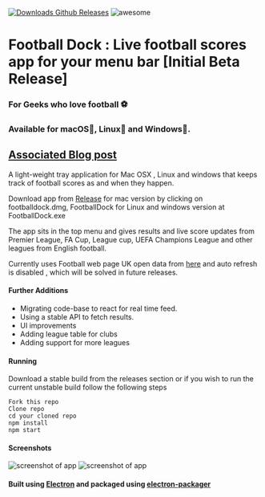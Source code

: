 [![ Downloads Github Releases](https://img.shields.io/github/downloads/nikhilmufc7/Football-Dock/latest/total.svg)](https://github.com/nikhilmufc7/Football-Dock/releases)   ![awesome](https://img.shields.io/badge/awesome-yes-green.svg)

# Football Dock : Live football scores app for your menu bar [Initial Beta Release]
### For Geeks who love football :soccer:
### Available for macOS:apple:, Linux:penguin: and Windows:checkered_flag:.

## [Associated Blog post](https://blog.nikhilsingh.org/posts/FootballDock.html)


A light-weight tray application for Mac OSX , Linux and windows that keeps track of football scores as and when they happen.

Download app from [Release](https://github.com/nikhilmufc7/Football-Dock/releases) for mac version by clicking on footballdock.dmg, FootballDock for Linux and windows version at FootballDock.exe

The app sits in the top menu and gives results and live score updates from Premier League, FA Cup, League cup, UEFA Champions League and other leagues from English football.

Currently uses Football web page UK open data from [here](https://www.footballwebpages.co.uk/vidiprinter.json) and auto refresh is disabled , which will be solved in future releases.

#### Further Additions
+ Migrating code-base to react for real time feed.
+ Using a stable API to fetch results.
+ UI improvements
+ Adding league table for clubs
+ Adding support for more leagues

#### Running
Download a stable build from the releases section or if you wish to run the current unstable build follow the following steps

```
Fork this repo
Clone repo
cd your cloned repo
npm install
npm start

```
#### Screenshots

![screenshot of app](screenshot1.png)  ![screenshot of app](screenshot2.png)

#### Built using [Electron](https://www.npmjs.com/package/electron) and packaged using [electron-packager](https://www.npmjs.com/package/electron-packager)
